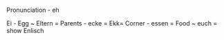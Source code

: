 Pronunciation - eh

Ei - Egg ~
Eltern = Parents -
ecke = Ekk= Corner -
essen = Food ~
euch = show
Enlisch

